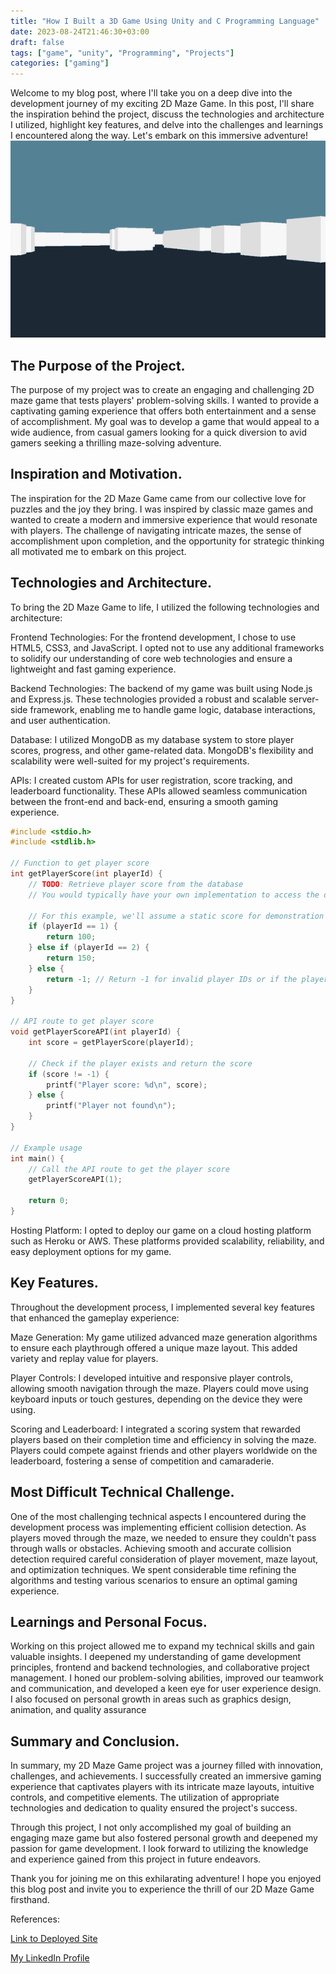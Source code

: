 ```yaml
---
title: "How I Built a 3D Game Using Unity and C Programming Language"
date: 2023-08-24T21:46:30+03:00
draft: false
tags: ["game", "unity", "Programming", "Projects"]
categories: ["gaming"]
---
```

Welcome to my blog post, where I'll take you on a deep dive into the development journey of my exciting 2D Maze Game. In this post, I'll share the inspiration behind the project, discuss the technologies and architecture I utilized, highlight key features, and delve into the challenges and learnings I encountered along the way. Let's embark on this immersive adventure!
![](image-resizing.gif)

## The Purpose of the Project.
The purpose of my project was to create an engaging and challenging 2D maze game that tests players' problem-solving skills. I wanted to provide a captivating gaming experience that offers both entertainment and a sense of accomplishment. My goal was to develop a game that would appeal to a wide audience, from casual gamers looking for a quick diversion to avid gamers seeking a thrilling maze-solving adventure.

## Inspiration and Motivation.
The inspiration for the 2D Maze Game came from our collective love for puzzles and the joy they bring. I was inspired by classic maze games and wanted to create a modern and immersive experience that would resonate with players. The challenge of navigating intricate mazes, the sense of accomplishment upon completion, and the opportunity for strategic thinking all motivated me to embark on this project.

## Technologies and Architecture.
To bring the 2D Maze Game to life, I utilized the following technologies and architecture:

Frontend Technologies: For the frontend development, I chose to use HTML5, CSS3, and JavaScript. I opted not to use any additional frameworks to solidify our understanding of core web technologies and ensure a lightweight and fast gaming experience.

Backend Technologies: The backend of my game was built using Node.js and Express.js. These technologies provided a robust and scalable server-side framework, enabling me to handle game logic, database interactions, and user authentication.

Database: I utilized MongoDB as my database system to store player scores, progress, and other game-related data. MongoDB's flexibility and scalability were well-suited for my project's requirements.

APIs: I created custom APIs for user registration, score tracking, and leaderboard functionality. These APIs allowed seamless communication between the front-end and back-end, ensuring a smooth gaming experience.

```c
#include <stdio.h>
#include <stdlib.h>

// Function to get player score
int getPlayerScore(int playerId) {
    // TODO: Retrieve player score from the database
    // You would typically have your own implementation to access the database and fetch the score

    // For this example, we'll assume a static score for demonstration purposes
    if (playerId == 1) {
        return 100;
    } else if (playerId == 2) {
        return 150;
    } else {
        return -1; // Return -1 for invalid player IDs or if the player is not found
    }
}

// API route to get player score
void getPlayerScoreAPI(int playerId) {
    int score = getPlayerScore(playerId);

    // Check if the player exists and return the score
    if (score != -1) {
        printf("Player score: %d\n", score);
    } else {
        printf("Player not found\n");
    }
}

// Example usage
int main() {
    // Call the API route to get the player score
    getPlayerScoreAPI(1);

    return 0;
}
```
Hosting Platform: I opted to deploy our game on a cloud hosting platform such as Heroku or AWS. These platforms provided scalability, reliability, and easy deployment options for my game.
## Key Features.
Throughout the development process, I implemented several key features that enhanced the gameplay experience:

Maze Generation: My game utilized advanced maze generation algorithms to ensure each playthrough offered a unique maze layout. This added variety and replay value for players.

Player Controls: I developed intuitive and responsive player controls, allowing smooth navigation through the maze. Players could move using keyboard inputs or touch gestures, depending on the device they were using.

Scoring and Leaderboard: I integrated a scoring system that rewarded players based on their completion time and efficiency in solving the maze. Players could compete against friends and other players worldwide on the leaderboard, fostering a sense of competition and camaraderie.

## Most Difficult Technical Challenge.
One of the most challenging technical aspects I encountered during the development process was implementing efficient collision detection. As players moved through the maze, we needed to ensure they couldn't pass through walls or obstacles. Achieving smooth and accurate collision detection required careful consideration of player movement, maze layout, and optimization techniques. We spent considerable time refining the algorithms and testing various scenarios to ensure an optimal gaming experience.

## Learnings and Personal Focus.
Working on this project allowed me to expand my technical skills and gain valuable insights. I deepened my understanding of game development principles, frontend and backend technologies, and collaborative project management. I honed our problem-solving abilities, improved our teamwork and communication, and developed a keen eye for user experience design. I also focused on personal growth in areas such as graphics design, animation, and quality assurance

## Summary and Conclusion.
In summary, my 2D Maze Game project was a journey filled with innovation, challenges, and achievements. I successfully created an immersive gaming experience that captivates players with its intricate maze layouts, intuitive controls, and competitive elements. The utilization of appropriate technologies and dedication to quality ensured the project's success.

Through this project, I not only accomplished my goal of building an engaging maze game but also fostered personal growth and deepened my passion for game development. I look forward to utilizing the knowledge and experience gained from this project in future endeavors.

Thank you for joining me on this exhilarating adventure! I hope you enjoyed this blog post and invite you to experience the thrill of our 2D Maze Game firsthand.

References:

[Link to Deployed Site](https://github.com/codelord-evans/3D-Maze-Game)

[My LinkedIn Profile](https://www.linkedin.com/in/evansmuuo/)
